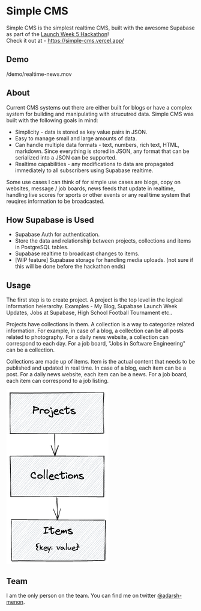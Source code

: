# Simple CMS

Simple CMS is the simplest realtime CMS, built with the awesome Supabase as part of the [Launch Week 5 Hackathon](https://www.madewithsupabase.com/launch-week-5)!  
Check it out at - https://simple-cms.vercel.app/

## Demo

/demo/realtime-news.mov

## About

Current CMS systems out there are either built for blogs or have a complex system for building and manipulating with strucutred data. Simple CMS was built with the following goals in mind:

- Simplicity - data is stored as key value pairs in JSON.
- Easy to manage small and large amounts of data.
- Can handle multiple data formats - text, numbers, rich text, HTML, markdown. Since everything is stored in JSON, any format that can be serialized into a JSON can be supported.
- Realtime capabilities - any modifications to data are propagated immediately to all subscribers using Supabase realtime.

Some use cases I can think of for simple use cases are blogs, copy on websites, message / job boards, news feeds that update in realtime, handling live scores for sports or other events or any real time system that reuqires information to be broadcasted.

## How Supabase is Used

- Supabase Auth for authentication.
- Store the data and relationship between projects, collections and items in PostgreSQL tables.
- Supabase realtime to broadcast changes to items.
- [WIP feature] Supabase storage for handling media uploads. (not sure if this will be done before the hackathon ends)

## Usage

The first step is to create project. A project is the top level in the logical information heierarchy. Examples - My Blog, Supabase Launch Week Updates, Jobs at Supabase, High School Football Tournament etc..

Projects have collections in them. A collection is a way to categorize related information. For example, in case of a blog, a collection can be all posts related to photography. For a daily news website, a collection can correspond to each day. For a job board, "Jobs in Software Engineering" can be a collection.

Collections are made up of items. Item is the actual content that needs to be published and updated in real time. In case of a blog, each item can be a post. For a daily news website, each item can be a news. For a job board, each item can correspond to a job listing.

![Hierarchy of information](/demo/hierarchy.png)

## Team

I am the only person on the team. You can find me on twitter [@adarsh-menon](https://twitter.com/adarsh_menon_).
